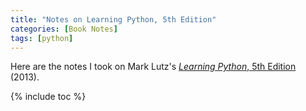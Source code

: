 ```yaml
---
title: "Notes on Learning Python, 5th Edition"
categories: [Book Notes]
tags: [python]
---
```


Here are the notes I took on Mark Lutz's [*Learning Python*, 5th Edition](https://www.amazon.com/dp/1449355730) (2013).

{% include toc %}